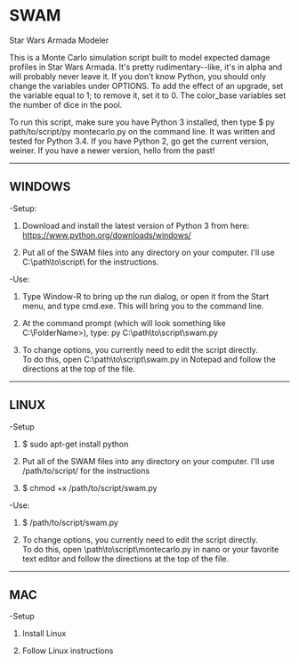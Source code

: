 # SWAM
Star Wars Armada Modeler

This is a Monte Carlo simulation script built to model expected damage 
profiles in Star Wars Armada.  It's pretty rudimentary--like, it's in 
alpha and will probably never leave it.  If you don't know Python, you 
should only change the variables under OPTIONS.  To add the effect of 
an upgrade, set the variable equal to 1; to remove it, set it to 0. The 
color_base variables set the number of dice in the pool.

To run this script, make sure you have Python 3 installed, then type 
$ py path/to/script/py montecarlo.py on the command line.  It was written 
and tested for Python 3.4.  If you have Python 2, go get the current 
version, weiner.  If you have a newer version, hello from the past!

---------------------
WINDOWS
---------------------
-Setup:

1. Download and install the latest version of Python 3 from here:
https://www.python.org/downloads/windows/

2. Put all of the SWAM files into any directory on your computer.  I'll 
use C:\path\to\script\ for the instructions.

-Use:

1. Type Window-R to bring up the run dialog, or open it from the Start 
menu, and type cmd.exe.  This will bring you to the command line.

2. At the command prompt (which will look something like 
C:\FolderName>), type:
py C:\path\to\script\swam.py

3. To change options, you currently need to edit the script directly.  
To do this, open C:\path\to\script\swam.py in Notepad and follow 
the directions at the top of the file.

---------------------
LINUX
---------------------
-Setup

1. $ sudo apt-get install python

2. Put all of the SWAM files into any directory on your computer.  I'll 
use /path/to/script/ for the instructions

3. $ chmod +x /path/to/script/swam.py

-Use:

1. $ /path/to/script/swam.py 

2. To change options, you currently need to edit the script directly.  
To do this, open \path\to\script\montecarlo.py in nano or your favorite 
text editor and follow the directions at the top of the file.

---------------------
MAC
---------------------
-Setup

1. Install Linux

2. Follow Linux instructions
